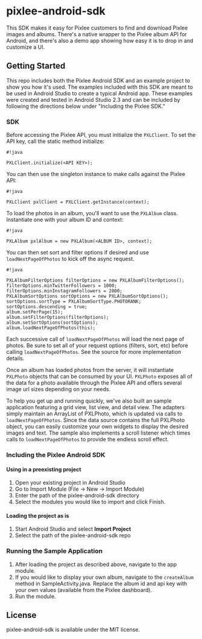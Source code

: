 # pixlee-android-sdk

This SDK makes it easy for Pixlee customers to find and download Pixlee images and albums.  There's a native wrapper to the Pixlee album API for Android, and there's also a demo app showing how easy it is to drop in and customize a UI.

## Getting Started

This repo includes both the Pixlee Android SDK and an example project to show you how it's used.  The examples included with this SDK are meant to be used in Android Studio to create a typical Android app.  These examples were created and tested in Android Studio 2.3 and can be included by following the directions below under "Including the Pixlee SDK."

### SDK

Before accessing the Pixlee API, you must initialize the `PXLClient`. To set the API key, call the static method initialize:


```
#!java

PXLClient.initialize(<API KEY>);
```


You can then use the singleton instance to make calls against the Pixlee API:


```
#!java

PXLClient pxlClient = PXLClient.getInstance(context);
```


To load the photos in an album, you'll want to use the `PXLAlbum` class. Instantiate one with your album ID and context:


```
#!java

PXLAlbum pxlAlbum = new PXLAlbum(<ALBUM ID>, context);
```


You can then set sort and filter options if desired and use `loadNextPageOfPhotos` to kick off the async request.


```
#!java

PXLAlbumFilterOptions filterOptions = new PXLAlbumFilterOptions();
filterOptions.minTwitterFollowers = 1000;
filterOptions.minInstagramFollowers = 2000;
PXLAlbumSortOptions sortOptions = new PXLAlbumSortOptions();
sortOptions.sortType = PXLAlbumSortType.PHOTORANK;
sortOptions.descending = true;
album.setPerPage(15);
album.setFilterOptions(filterOptions);
album.setSortOptions(sortOptions);
album.loadNextPageOfPhotos(this);
```


Each successive call of `loadNextPageOfPhotos` will load the next page of photos. Be sure to set all of your request options (filters, sort, etc) before calling `loadNextPageOfPhotos`.  See the source for more implementation details.

Once an album has loaded photos from the server, it will instantiate `PXLPhoto` objects that can be consumed by your UI. `PXLPhoto` exposes all of the data for a photo available through the Pixlee API and offers several image url sizes depending on your needs.

To help you get up and running quickly, we've also built an sample application featuring a grid view, list view, and detail view.  The adapters simply maintain an ArrayList of PXLPhoto, which is updated via calls to `loadNextPageOfPhotos`.  Since the data source contains the full PXLPhoto object, you can easily customize your own widgets to display the desired images and text.  The sample also implements a scroll listener which times calls to `loadNextPageOfPhotos` to provide the endless scroll effect.

### Including the Pixlee Android SDK
#### Using in a preexisting project
1. Open your existing project in Android Studio
2. Go to Import Module (File -> New -> Import Module)
3. Enter the path of the pixlee-android-sdk directory
4. Select the modules you would like to import and click Finish.

#### Loading the project as is
1. Start Android Studio and select **Import Project**
2. Select the path of the pixlee-android-sdk repo

### Running the Sample Application
1. After loading the project as described above, navigate to the app module.
2. If you would like to display your own album, navigate to the `createAlbum` method in SampleActivity.java. Replace the album id and api key with your own values (available from the Pixlee dashboard).
3. Run the module.

## License
pixlee-android-sdk is available under the MIT license.